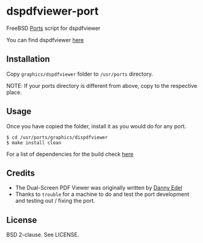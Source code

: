 dspdfviewer-port
================

FreeBSD [Ports][4] script for dspdfviewer

You can find dspdfviewer [here][1]

Installation
------------

Copy `graphics/dspdfviewer` folder to `/usr/ports` directory.

NOTE: If your ports directory is different from above, copy to the respective
place.

Usage
-----

Once you have copied the folder, install it as you would do for any port.

`$ cd /usr/ports/graphics/dispdfviewer`<br>
`$ make install clean`

For a list of dependencies for the build check [here][2]

Credits
-------

* The Dual-Screen PDF Viewer was originally written by [Danny Edel][3]
* Thanks to `trouble` for a machine to do and test the port development and
  testing out / fixing the port.

License
-------

BSD 2-clause. See LICENSE.

[1]: http://dspdfviewer.danny-edel.de/
[2]: http://dspdfviewer.danny-edel.de/installation/source/options.html
[3]: https://github.com/dannyedel
[4]: https://www.freshports.org/graphics/dspdfviewer